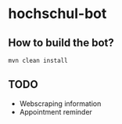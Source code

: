 # hochschul-bot

## How to build the bot?
```mvn clean install```

## TODO
- Webscraping information
- Appointment reminder
